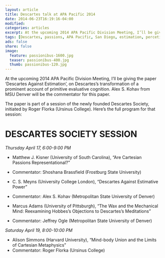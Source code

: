 ```yaml
---
layout: article
title: Descartes talk at APA Pacific 2014
date: 2014-06-23T16:19:16-04:00
modified:
categories: articles
excerpt: At the upcoming 2014 APA Pacific Division Meeting, I’ll be giving the paper ‘Descartes Against Estimation’, on Descartes’s transformation of a prominent account of primitive evaluative cognition.
tags: [Descartes, passions, APA Pacific, San Diego, estimation, percetion, evaluation]
ads: false
share: false
image:
  feature: passionibus-1600.jpg
  teaser: passionibus-400.jpg
  thumb: passionibus-120.jpg
---
```


At the upcoming 2014 APA Pacific Division Meeting, I’ll be giving the paper ‘Descartes Against Estimation’, on Descartes’s transformation of a prominent account of primitive evaluative cognition. Alex S. Kohav from MSU Denver will be the commentator for this paper.

The paper is part of a session of the newly founded Descartes Society, initiated by Roger Florka (Ursinus College). Here’s the full program for that session:

# DESCARTES SOCIETY SESSION

_Thursday April 17, 6:00-9:00 PM_

- Matthew J. Kisner (University of South Carolina), “Are Cartesian Passions Representational?”
- Commentator: Shoshana Brassfield (Frostburg State University)

- C. S. Meyns (University College London), “Descartes Against Estimative Power”
- Commentator: Alex S. Kohav (Metropolitan State University of Denver)

- Marcus Adams (University of Pittsburgh), “The Wax and the Mechanical Mind: Reexamining Hobbes’s Objections to Descartes’s Meditations”
- Commentator: Jeffrey Ogle (Metropolitan State University of Denver)

_Saturday April 19, 8:00-10:00 PM_

- Alison Simmons (Harvard University), “Mind-body Union and the Limits of Cartesian Metaphysics”
- Commentator: Roger Florka (Ursinus College)
